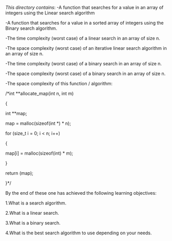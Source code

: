 *This directory contains*:
-A function that searches for a value in an array of integers using the Linear search algorithm

-A function that searches for a value in a sorted array of integers using the Binary search algorithm.

-The time complexity (worst case) of a linear search in an array of size n.

-The space complexity (worst case) of an iterative linear search algorithm in an array of size n.

-The time complexity (worst case) of a binary search in an array of size n.

-The space complexity (worst case) of a binary search in an array of size n.

-The space complexity of this function / algorithm:

 /*int **allocate_map(int n, int m)
 
 {
 
  int **map;
  
  map = malloc(sizeof(int *) * n);
  
  for (size_t i = 0; i < n; i++)
  
  {
  
   map[i] = malloc(sizeof(int) * m);
   
  }
  
  return (map);
  
 }*/
 
By the end of these one has achieved the following learning objectives:

1.What is a search algorithm.

2.What is a linear search.

3.What is a binary search.

4.What is the best search algorithm to use depending on your needs.


